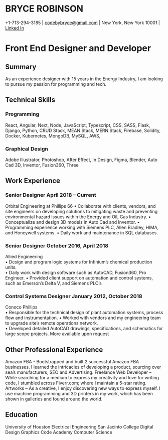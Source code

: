 # BRYCE ROBINSON
+1-713-294-3185 | codebybryce@gmail.com | New York, New York 10001 | [Linked In](https://www.linkedin.com/in/brycerobinsondesign/)
# Front End Designer and Developer
## Summary
As an experience designer with 15 years in the Energy Industry, I am looking to pursue my passion for programming and tech.

## Technical Skills
### Programming
React, Angular, Next, Node, JavaScript, Typescript, CSS, SASS, Flask, Django, Python, CRUD Stack, MEAN Stack, MERN Stack, Firebase, Solidity, Docker, Kubernetes, MongoDB, MySQL, AWS, 
### Graphical Design
Adobe Illustrator, Photoshop, After Effect, In Design, Figma, Blender, Auto Cad 3D, Inventor, Fusion360, Three

## Work Experience
### Senior Designer	April 2018 – Current   
Orbital Engineering at Phillips 66
•	Collaborate with clients, vendors, and site engineers on developing solutions to mitigating waste and preventing environmental hazard issues within the Energy and Oil, Gas Industry.
•	Conceptualize and design 3D models in Auto Cad and Inventor. 
•	Programming experience working with Siemens PLC, Allen Bradley, HIMA, and Honeywell systems.
•	Daily work and maintenance in SQL databases. 
### Senior Designer	October 2016, April 2018
Allied Engineering	
•	Design and program logic systems for Infinium’s chemical production units.  
•	Daily work with design software such as AutoCAD, Fusion360, Pro Engineer.
•	Provided client support on automation and control systems, such as Emerson’s Delta V, and Siemens PLC’s
### Control Systems Designer	January 2012, October 2018
Conoco Phillips											
•	Responsible for the technical design of plant automation systems, process flow and instrumentation.
•	Worked with vendors and my engineering team to upgrade site’s remote operations network.  
•	Developed detailed AutoCAD drawings, specifications, and schematics for large scope projects.
More available upon request
## Other Professional Experience
Amazon FBA - Bootstrapped and built 2 successful Amazon FBA businesses.  I learned the intricacies of developing a product, sourcing over sea’s manufacturers, SEO and Advertising.
Freelance Web Developer – While searching for a medium to express my creativity and love for writing code, I stumbled across Fiverr.com; where I maintain a 5-star rating.
Artworks – As a creative, I enjoy discovering new ways to express myself.  I use machine programming and 3D printers in my work, which has been shown in galleries and found around the world.
## Education
University of Houston 	Electrical Engineering
San Jacinto College		Digital Design Graphics
Code Academy 		Computer Science
